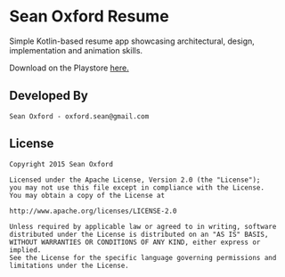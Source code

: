 # Sean Oxford Resume

Simple Kotlin-based resume app showcasing architectural, design, implementation and animation skills.

Download on the Playstore [here.](https://play.google.com/store/apps/details?id=com.oxford.resume)


## Developed By

	Sean Oxford - oxford.sean@gmail.com


## License

    Copyright 2015 Sean Oxford

    Licensed under the Apache License, Version 2.0 (the "License");
    you may not use this file except in compliance with the License.
    You may obtain a copy of the License at

    http://www.apache.org/licenses/LICENSE-2.0

    Unless required by applicable law or agreed to in writing, software
    distributed under the License is distributed on an "AS IS" BASIS,
    WITHOUT WARRANTIES OR CONDITIONS OF ANY KIND, either express or implied.
    See the License for the specific language governing permissions and
    limitations under the License.
